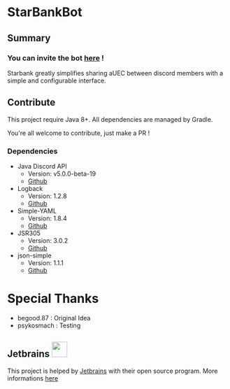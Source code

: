 # StarBankBot

## Summary

### You can invite the bot [here](https://discord.com/api/oauth2/authorize?client_id=1190547286816735232&permissions=0&scope=bot+applications.commands) !

Starbank greatly simplifies sharing aUEC between discord members with a simple and configurable interface.

## Contribute
This project require Java 8+. All dependencies are managed by Gradle.

You're all welcome to contribute, just make a PR !

### Dependencies
- Java Discord API
    - Version: v5.0.0-beta-19
    - [Github](https://github.com/discord-jda/JDA)
- Logback
    - Version: 1.2.8
    - [Github](https://github.com/qos-ch/logback)
- Simple-YAML
    - Version: 1.8.4
    - [Github](https://github.com/Carleslc/Simple-YAML)
- JSR305
    - Version: 3.0.2
    - [Github](https://github.com/findbugsproject/findbugs)
- json-simple
    - Version: 1.1.1
    - [Github](https://github.com/fangyidong/json-simple)

# Special Thanks
- begood.87 : Original Idea
- psykosmach : Testing

## Jetbrains <img src="https://resources.jetbrains.com/storage/products/company/brand/logos/jb_beam.png" width="35" height="35">
This project is helped by [Jetbrains](https://www.jetbrains.com/) with their open source program. 
More informations [here](https://jb.gg/OpenSourceSupport)
